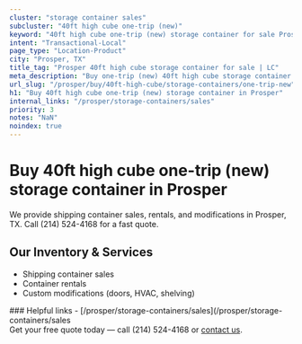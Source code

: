 ```yaml
---
cluster: "storage container sales"
subcluster: "40ft high cube one-trip (new)"
keyword: "40ft high cube one-trip (new) storage container for sale Prosper, TX"
intent: "Transactional-Local"
page_type: "Location-Product"
city: "Prosper, TX"
title_tag: "Prosper 40ft high cube storage container for sale | LC"
meta_description: "Buy one-trip (new) 40ft high cube storage container sale with local delivery in Prosper, TX. LC Container — local Since 2003. Request a fast quote today."
url_slug: "/prosper/buy/40ft-high-cube/storage-containers/one-trip-new"
h1: "Buy 40ft high cube one-trip (new) storage container in Prosper"
internal_links: "/prosper/storage-containers/sales"
priority: 3
notes: "NaN"
noindex: true
---
```


# Buy 40ft high cube one-trip (new) storage container in Prosper

We provide shipping container sales, rentals, and modifications in Prosper, TX. Call (214) 524-4168 for a fast quote.

## Our Inventory & Services
- Shipping container sales
- Container rentals
- Custom modifications (doors, HVAC, shelving)

<div data-section="internal-links">
### Helpful links
- [/prosper/storage-containers/sales](/prosper/storage-containers/sales
</div>

<div data-section="cta">
Get your free quote today — call (214) 524-4168 or <a href="/contact">contact us</a>.
</div>

<script type="application/ld+json">{"@context":"https://schema.org","@type":"FAQPage","mainEntity":[{"@type":"Question","name":"How much does delivery cost in Prosper, TX?","acceptedAnswer":{"@type":"Answer","text":"Delivery costs vary by distance and container size. Most deliveries in Prosper, TX range from $150-$300. Call (214) 524-4168 for an exact quote based on your specific location."}},{"@type":"Question","name":"Do you offer financing or payment plans?","acceptedAnswer":{"@type":"Answer","text":"We accept major credit cards, checks, and can discuss commercial terms for bulk purchases. Call (214) 524-4168 to discuss options."}},{"@type":"Question","name":"Can you customize containers in Prosper, TX?","acceptedAnswer":{"@type":"Answer","text":"Yes — we perform modifications like doors, HVAC, insulation, and shelving. Request a custom quote at (214) 524-4168 or via our contact form."}}]}</script>
